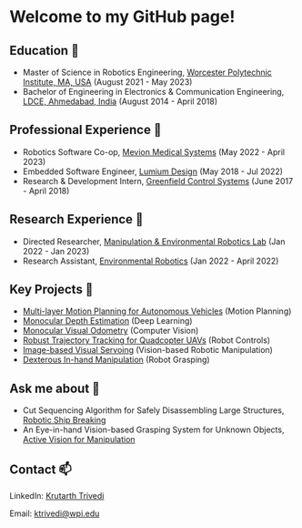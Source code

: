 # Welcome to my GitHub page!

## Education 🌱
- Master of Science in Robotics Engineering, [Worcester Polytechnic Institute, MA, USA](https://www.wpi.edu/) (August 2021 - May 2023) 
- Bachelor of Engineering in Electronics & Communication Engineering, [LDCE, Ahmedabad, India](https://ldce.ac.in/) (August 2014 - April 2018)

## Professional Experience 🌱
- Robotics Software Co-op, [Mevion Medical Systems](https://www.mevion.com/) (May 2022 - April 2023)
- Embedded Software Engineer, [Lumium Design](https://lumiumdesign.com/) (May 2018 - Jul 2022)
- Research & Development Intern, [Greenfield Control Systems](http://www.greenfieldcontrol.com/) (June 2017 - April 2018)

## Research Experience 🌱
- Directed Researcher, [Manipulation & Environmental Robotics Lab](https://wp.wpi.edu/merlab/) (Jan 2022 - Jan 2023)
- Research Assistant, [Environmental Robotics](https://www.environmental-robotics.com/) (Jan 2022 - April 2022)

## Key Projects 🔭
- [Multi-layer Motion Planning for Autonomous Vehicles](https://github.com/kt-krutarthtrivedi/Multi-Layer-Motion-Planning-For-Autonomous-Vehicles) (Motion Planning)
- [Monocular Depth Estimation](https://github.com/kt-krutarthtrivedi/Monocular-Depth-Estimation) (Deep Learning)
- [Monocular Visual Odometry](https://github.com/kt-krutarthtrivedi/Monocular-Visual-Odometry) (Computer Vision)
- [Robust Trajectory Tracking for Quadcopter UAVs](https://github.com/kt-krutarthtrivedi/Robust-Trajectory-Tracking-for-Quadcopter-UAVs) (Robot Controls)
- [Image-based Visual Servoing](https://github.com/kt-krutarthtrivedi/Image-Based-Visual-Servoing) (Vision-based Robotic Manipulation)
- [Dexterous In-hand Manipulation](https://github.com/kt-krutarthtrivedi/VBRM-Dexterous-Manipulation) (Robot Grasping)

## Ask me about 💬
- Cut Sequencing Algorithm for Safely Disassembling Large Structures, [Robotic Ship Breaking](https://wp.wpi.edu/merlab/robotic-metal-scrap-cutting/)
- An Eye-in-hand Vision-based Grasping System for Unknown Objects, [Active Vision for Manipulation](https://wp.wpi.edu/merlab/active-vision-for-manipulation/)

## Contact 📫
LinkedIn: [Krutarth Trivedi](https://www.linkedin.com/in/krutarth-a-trivedi/)

Email: ktrivedi@wpi.edu


<!--
**kt-krutarthtrivedi/kt-krutarthtrivedi** is a ✨ _special_ ✨ repository because its `README.md` (this file) appears on your GitHub profile.

Here are some ideas to get you started:

- 🔭 I’m currently working on ...
- 🌱 I’m currently learning ...
- 👯 I’m looking to collaborate on ...
- 🤔 I’m looking for help with ...
- 💬 Ask me about ...
- 📫 How to reach me: ...
- 😄 Pronouns: ...
- ⚡ Fun fact: ...
-->
